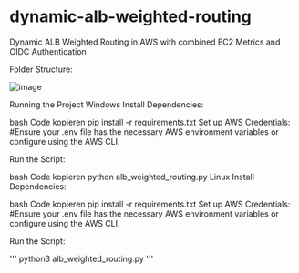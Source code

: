 # dynamic-alb-weighted-routing
Dynamic ALB Weighted Routing in AWS with combined EC2 Metrics and OIDC Authentication 

Folder Structure:


![image](https://github.com/user-attachments/assets/19a6e241-8064-437e-a3e6-f58f6c8dfbcd)



Running the Project
Windows
Install Dependencies:

bash
Code kopieren
pip install -r requirements.txt
Set up AWS Credentials:
#Ensure your .env file has the necessary AWS environment variables or configure using the AWS CLI.

Run the Script:

bash
Code kopieren
python alb_weighted_routing.py
Linux
Install Dependencies:

bash
Code kopieren
pip install -r requirements.txt
Set up AWS Credentials:
#Ensure your .env file has the necessary AWS environment variables or configure using the AWS CLI.

Run the Script:

'''
python3 alb_weighted_routing.py
'''

